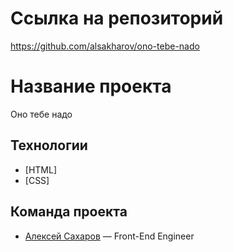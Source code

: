 # Ссылка на репозиторий
https://github.com/alsakharov/ono-tebe-nado

# Название проекта
Оно тебе надо

## Технологии
- [HTML]
- [CSS]

## Команда проекта
- [Алексей Сахаров](as-pic@ya.ru) — Front-End Engineer

